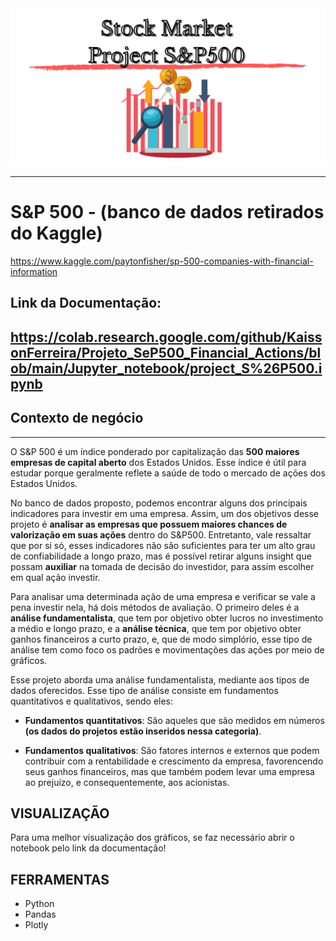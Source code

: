 <img src="Finance1.png" alt="Mercado financeiro">

---

# **S&P 500 - (banco de dados retirados do Kaggle)**
https://www.kaggle.com/paytonfisher/sp-500-companies-with-financial-information

## **Link da Documentação:**
https://colab.research.google.com/github/KaissonFerreira/Projeto_SeP500_Financial_Actions/blob/main/Jupyter_notebook/project_S%26P500.ipynb
---

## **Contexto de negócio**


---


  O S&P 500 é um índice ponderado por capitalização das **500 maiores empresas de capital aberto** dos Estados Unidos. Esse índice é útil para estudar porque geralmente reflete a saúde de todo o mercado de ações dos Estados Unidos. 

  No banco de dados proposto, podemos encontrar alguns dos principais indicadores para investir em uma empresa. Assim, um dos objetivos desse projeto é **analisar as empresas que possuem maiores chances de valorização em suas ações** dentro do S&P500. Entretanto, vale ressaltar que por si só, esses indicadores não são suficientes para ter um alto grau de confiabilidade a longo prazo, mas é possível retirar alguns insight que possam **auxiliar** na tomada de decisão do investidor, para assim escolher em qual ação investir.

  Para analisar uma determinada ação de uma empresa e verificar se vale a pena investir nela, há dois métodos de avaliação. O primeiro deles é a **análise fundamentalista**, que tem por objetivo obter lucros no investimento a médio e longo prazo, e a **análise técnica**, que tem por objetivo obter ganhos financeiros a curto prazo, e, que de modo simplório, esse tipo de análise tem como foco os padrões e movimentações das ações por meio de gráficos.

  Esse projeto aborda uma análise fundamentalista, mediante aos tipos de dados oferecidos. Esse tipo de análise consiste em fundamentos quantitativos e qualitativos, sendo eles:

* **Fundamentos quantitativos**: São aqueles que são medidos em números **(os 
dados do projetos estão inseridos nessa categoria)**.

* **Fundamentos qualitativos**: São fatores internos e externos que podem contribuir com a rentabilidade e crescimento da empresa, favorencendo seus ganhos financeiros, mas que também podem levar uma empresa ao prejuízo, e consequentemente, aos acionistas.

## **VISUALIZAÇÃO**
Para uma melhor visualização dos gráficos, se faz necessário abrir o notebook pelo link da documentação!

## **FERRAMENTAS** 

* Python
* Pandas
* Plotly


